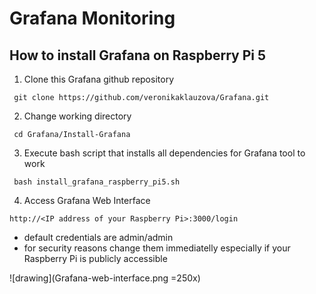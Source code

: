 # Grafana Monitoring

## How to install Grafana on Raspberry Pi 5
1. Clone this Grafana github repository

``` git clone https://github.com/veronikaklauzova/Grafana.git```

2. Change working directory

``` cd Grafana/Install-Grafana```

3. Execute bash script that installs all dependencies for Grafana tool to work

``` bash install_grafana_raspberry_pi5.sh```

4. Access Grafana Web Interface 

```http://<IP address of your Raspberry Pi>:3000/login```

- default credentials are admin/admin
- for security reasons change them immediatelly especially if your Raspberry Pi is publicly accessible

![drawing](Grafana-web-interface.png =250x)



